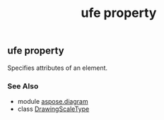 ﻿---
title: ufe property
second_title: Aspose.Diagram for Python via .NET API References
description: 
type: docs
weight: 30
url: /python-net/aspose.diagram/drawingscaletype/ufe/
is_root: false
---

## ufe property


Specifies attributes of an element.

### See Also
* module [aspose.diagram](../../)
* class [DrawingScaleType](/diagram/python-net/aspose.diagram/drawingscaletype)
